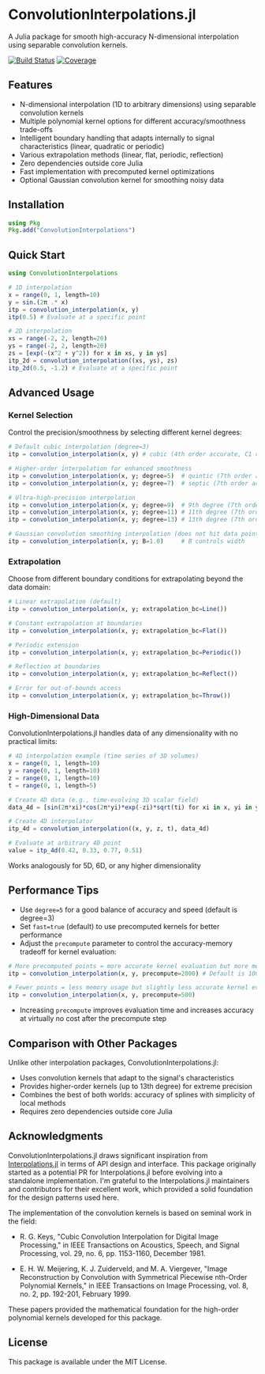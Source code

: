 # ConvolutionInterpolations.jl

A Julia package for smooth high-accuracy N-dimensional interpolation using separable convolution kernels.

[![Build Status](https://github.com/NikoBiele/ConvolutionInterpolations.jl/workflows/CI/badge.svg)](https://github.com/NikoBiele/ConvolutionInterpolations.jl/actions)
[![Coverage](https://codecov.io/gh/NikoBiele/ConvolutionInterpolations.jl/branch/main/graph/badge.svg)](https://codecov.io/gh/NikoBiele/ConvolutionInterpolations.jl)

## Features

- N-dimensional interpolation (1D to arbitrary dimensions) using separable convolution kernels
- Multiple polynomial kernel options for different accuracy/smoothness trade-offs
- Intelligent boundary handling that adapts internally to signal characteristics (linear, quadratic or periodic)
- Various extrapolation methods (linear, flat, periodic, reflection)
- Zero dependencies outside core Julia
- Fast implementation with precomputed kernel optimizations
- Optional Gaussian convolution kernel for smoothing noisy data

## Installation

```julia
using Pkg
Pkg.add("ConvolutionInterpolations")
```

## Quick Start

```julia
using ConvolutionInterpolations

# 1D interpolation
x = range(0, 1, length=10)
y = sin.(2π .* x)
itp = convolution_interpolation(x, y)
itp(0.5) # Evaluate at a specific point

# 2D interpolation
xs = range(-2, 2, length=20)
ys = range(-2, 2, length=20)
zs = [exp(-(x^2 + y^2)) for x in xs, y in ys]
itp_2d = convolution_interpolation((xs, ys), zs)
itp_2d(0.5, -1.2) # Evaluate at a specific point
```

## Advanced Usage

### Kernel Selection

Control the precision/smoothness by selecting different kernel degrees:
```julia
# Default cubic interpolation (degree=3)
itp = convolution_interpolation(x, y) # cubic (4th order accurate, C1 continuous)

# Higher-order interpolation for enhanced smoothness
itp = convolution_interpolation(x, y; degree=5)  # quintic (7th order accurate, C3 continuous)
itp = convolution_interpolation(x, y; degree=7)  # septic (7th order accurate, C5 continuous)

# Ultra-high-precision interpolation
itp = convolution_interpolation(x, y; degree=9)  # 9th degree (7th order accurate, C7 continuous)
itp = convolution_interpolation(x, y; degree=11) # 11th degree (7th order accurate, C9 continuous)
itp = convolution_interpolation(x, y; degree=13) # 13th degree (7th order accurate, C11 continuous)

# Gaussian convolution smoothing interpolation (does not hit data points)
itp = convolution_interpolation(x, y; B=1.0)     # B controls width
```

### Extrapolation

Choose from different boundary conditions for extrapolating beyond the data domain:

```julia
# Linear extrapolation (default)
itp = convolution_interpolation(x, y; extrapolation_bc=Line())

# Constant extrapolation at boundaries
itp = convolution_interpolation(x, y; extrapolation_bc=Flat())

# Periodic extension
itp = convolution_interpolation(x, y; extrapolation_bc=Periodic())

# Reflection at boundaries
itp = convolution_interpolation(x, y; extrapolation_bc=Reflect())

# Error for out-of-bounds access
itp = convolution_interpolation(x, y; extrapolation_bc=Throw())
```

### High-Dimensional Data

ConvolutionInterpolations.jl handles data of any dimensionality with no practical limits:

```julia
# 4D interpolation example (time series of 3D volumes)
x = range(0, 1, length=10)
y = range(0, 1, length=10)
z = range(0, 1, length=10)
t = range(0, 1, length=5)

# Create 4D data (e.g., time-evolving 3D scalar field)
data_4d = [sin(2π*xi)*cos(2π*yi)*exp(-zi)*sqrt(ti) for xi in x, yi in y, zi in z, ti in t]

# Create 4D interpolator
itp_4d = convolution_interpolation((x, y, z, t), data_4d)

# Evaluate at arbitrary 4D point
value = itp_4d(0.42, 0.33, 0.77, 0.51)
```
Works analogously for 5D, 6D, or any higher dimensionality

## Performance Tips

- Use ```degree=5``` for a good balance of accuracy and speed (default is degree=3)
- Set ```fast=true``` (default) to use precomputed kernels for better performance
- Adjust the ```precompute``` parameter to control the accuracy-memory tradeoff for kernel evaluation:
```julia
# More precomputed points = more accurate kernel evaluation but more memory usage
itp = convolution_interpolation(x, y, precompute=2000) # Default is 1000

# Fewer points = less memory usage but slightly less accurate kernel evaluation
itp = convolution_interpolation(x, y, precompute=500)
```
- Increasing ```precompute``` improves evaluation time and increases accuracy at virtually no cost after the precompute step

## Comparison with Other Packages

Unlike other interpolation packages, ConvolutionInterpolations.jl:

- Uses convolution kernels that adapt to the signal's characteristics
- Provides higher-order kernels (up to 13th degree) for extreme precision
- Combines the best of both worlds: accuracy of splines with simplicity of local methods
- Requires zero dependencies outside core Julia

## Acknowledgments

ConvolutionInterpolations.jl draws significant inspiration from [Interpolations.jl](https://github.com/JuliaMath/Interpolations.jl) in terms of API design and interface. This package originally started as a potential PR for Interpolations.jl before evolving into a standalone implementation. I'm grateful to the Interpolations.jl maintainers and contributors for their excellent work, which provided a solid foundation for the design patterns used here.

The implementation of the convolution kernels is based on seminal work in the field:

- R. G. Keys, "Cubic Convolution Interpolation for Digital Image Processing," in IEEE Transactions on Acoustics, Speech, and Signal Processing, vol. 29, no. 6, pp. 1153-1160, December 1981.

- E. H. W. Meijering, K. J. Zuiderveld, and M. A. Viergever, "Image Reconstruction by Convolution with Symmetrical Piecewise nth-Order Polynomial Kernels," in IEEE Transactions on Image Processing, vol. 8, no. 2, pp. 192-201, February 1999.

These papers provided the mathematical foundation for the high-order polynomial kernels developed for this package.

## License

This package is available under the MIT License.
